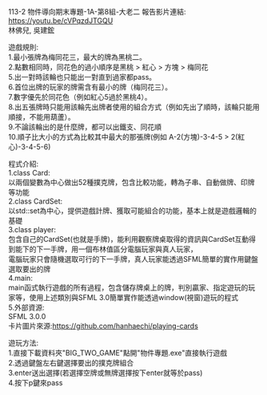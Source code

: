 113-2 物件導向期末專題-1A-第8組-大老二 
報告影片連結:       
https://youtu.be/cVPqzdJTGQU  
林佛兒, 吳建鋐  
  
遊戲規則:  
1.最小張牌為梅同花三，最大的牌為黑桃二。  
2.點數相同時，同花色的過小順序是黑桃 > 紅心 > 方塊 > 梅同花  
5.出一對時該輪也只能出一對直到過家都pass。  
6.首位出牌的玩家的牌需含有最小的牌（梅同花三）。  
7.數字優先於同花色（例如紅心5過於黑桃4）。  
8.出五張牌時只能用該輪先出牌者使用的組合方式（例如先出了順時，該輪只能用順接，不能用葫蘆）。  
9.不論該輪出的是什麼牌，都可以出鐵支、同花順  
10.順子比大小的方式為比較其中最大的那張牌(例如 A-2(方塊)-3-4-5 > 2(紅心)-3-4-5-6)  
  
程式介紹:  
1.class Card:  
以兩個變數為中心做出52種撲克牌，包含比較功能，轉為子串、自動做牌、印牌等功能  
2.class CardSet:  
以std::set為中心，提供遊戲計牌、獲取可能組合的功能，基本上就是遊戲邏輯的基礎  
3.class player:  
包含自己的CardSet(也就是手牌)，能利用觀察牌桌取得的資訊與CardSet互動得到能下的下一手牌，用一個布林值區分電腦玩家與真人玩家，  
電腦玩家只會隨機選取可行的下一手牌，真人玩家能透過SFML簡單的實作用鍵盤選取要出的牌  
4.main:  
main函式執行遊戲的所有過程，包含儲存牌桌上的牌，判別贏家、指定遊玩的玩家等，使用上述類別與SFML 3.0簡單實作能透過window(視窗)遊玩的程式  
5.外部資源:  
SFML 3.0.0  
卡片圖片來源:https://github.com/hanhaechi/playing-cards  
  
遊玩方法:  
1.直接下載資料夾"BIG_TWO_GAME"點開"物件專題.exe"直接執行遊戲  
2.透過鍵盤左右鍵選擇要出的撲克牌組合  
3.enter送出選擇(若選擇空牌或無牌選擇按下enter就等於pass)  
4.按下p鍵來pass  


